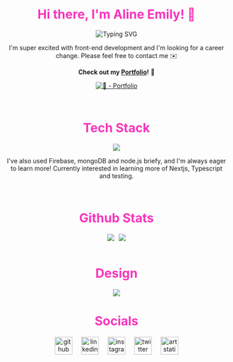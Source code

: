 <div align="center">
    <h1 style="color: #F834BBFF !important; font-weight: bold">Hi there, I'm Aline Emily! 👋</h1>
    <img src="https://readme-typing-svg.demolab.com?font=Dank+Mono&size=18&pause=1000&color=F834BB&center=true&width=435&lines=A+Front-End+Developer+and+a+cat+lover+😺" alt="Typing SVG" />

I'm super excited with front-end development and I'm looking for a career change. Please feel free to contact me ✉️


**Check out my [Portfolio](https://line-em-portfolio.netlify.app/)!** 🎉

[![ 💖 - Portfolio](https://img.shields.io/static/v1?label=+💖&message=Portfolio&color=F834BB&style=for-the-badge)](https://line-em-portfolio.netlify.app)
    
<br />

<h1 style="color: #F834BBFF; font-weight: bold">Tech Stack</h1>

<img src="https://skillicons.dev/icons?i=js,html,css,react,nextjs,git,astro,styledcomponents,tailwind" />

<br />

I've also used Firebase, mongoDB and node.js briefy, and I'm always eager to learn more! Currently interested in learning more of Nextjs, Typescript and testing. 

<br />

<h1 style="color: #F834BBFF; font-weight: bold">Github Stats</h1>

<div style="display: flex; gap: 10px; flex-wrap: wrap; justify-content: center; align-items: center">
<img src="https://github-readme-stats.vercel.app/api/top-langs/?username=line-em&hide_border=true&show_icons=true&theme=radical&layout=donut" />

<img src="https://streak-stats.demolab.com?user=line-em&theme=radical&hide_border=true&mode=weekly&card_width=450" />

</div>

<br />
    
<h1 style="color: #F834BBFF; font-weight: bold">Design</h1>


<img src="https://skillicons.dev/icons?i=ae,ai,ps,pr" />

<br />

<h1 style="color: #F834BBFF; font-weight: bold">Socials</h1>

<div style="display: flex; gap: 20px; flex-wrap: wrap; justify-content: center; align-items: center">
        <a
            href="https://github.com/line-em"
            target="_blank"
            rel="noopener noreferrer"
        >
            <img
                src="https://skillicons.dev/icons?i=github"
                alt="github"
                height="40"
            />
        </a>
        <a
            href="https://www.linkedin.com/in/alineemily/"
            target="_blank"
            rel="noopener noreferrer"
        >
            <img
                src="https://skillicons.dev/icons?i=linkedin"
                alt="linkedin"
                height="40"
            />
        </a>
        <a
            href="https://www.instagram.com/line.artsy/"
            target="_blank"
            rel="noopener noreferrer"
        >
            <img
                src="https://skillicons.dev/icons?i=instagram"
                alt="instagram"
                height="40"
            />
        </a>
        <a
            href="https://twitter.com/line_artsy"
            target="_blank"
            rel="noopener noreferrer"
        >
        <img
            src="https://skillicons.dev/icons?i=twitter"
            alt="twitter"
            height="40"
        />
    </a>
    <a
        href="https://www.artstation.com/alineemily"
        target="_blank"
        rel="noopener noreferrer"
    >
        <img
            src="https://cdn.worldvectorlogo.com/logos/artstation-1.svg"
            alt="artstation"
            height="40"
        />
    </a>
</div>
    <br />
</div>
